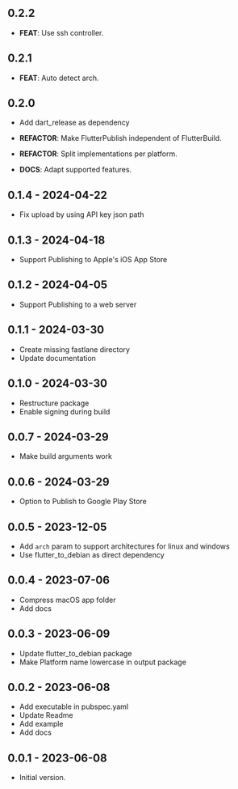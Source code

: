 ## 0.2.2

 - **FEAT**: Use ssh controller.

## 0.2.1

 - **FEAT**: Auto detect arch.

## 0.2.0

 - Add dart_release as dependency

 - **REFACTOR**: Make FlutterPublish independent of FlutterBuild.
 - **REFACTOR**: Split implementations per platform.
 - **DOCS**: Adapt supported features.

## 0.1.4 - 2024-04-22

- Fix upload by using API key json path

## 0.1.3 - 2024-04-18

- Support Publishing to Apple's iOS App Store

## 0.1.2 - 2024-04-05

- Support Publishing to a web server

## 0.1.1 - 2024-03-30

- Create missing fastlane directory
- Update documentation

## 0.1.0 - 2024-03-30

- Restructure package
- Enable signing during build

## 0.0.7 - 2024-03-29

- Make build arguments work

## 0.0.6 - 2024-03-29

- Option to Publish to Google Play Store

## 0.0.5 - 2023-12-05

- Add `arch` param to support architectures for linux and windows
- Use flutter_to_debian as direct dependency

## 0.0.4 - 2023-07-06

- Compress macOS app folder
- Add docs

## 0.0.3 - 2023-06-09

- Update flutter_to_debian package
- Make Platform name lowercase in output package

## 0.0.2 - 2023-06-08

- Add executable in pubspec.yaml
- Update Readme
- Add example
- Add docs

## 0.0.1 - 2023-06-08

- Initial version.
